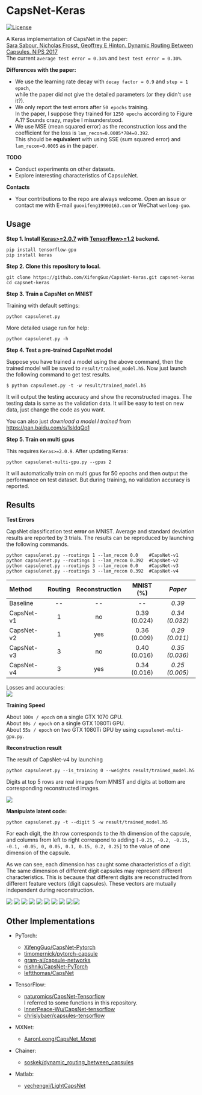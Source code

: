 # CapsNet-Keras
[![License](https://img.shields.io/github/license/mashape/apistatus.svg?maxAge=2592000)](https://github.com/XifengGuo/CapsNet-Keras/blob/master/LICENSE)

A Keras implementation of CapsNet in the paper:   
[Sara Sabour, Nicholas Frosst, Geoffrey E Hinton. Dynamic Routing Between Capsules. NIPS 2017](https://arxiv.org/abs/1710.09829)   
The current `average test error = 0.34%` and `best test error = 0.30%`.   
 
**Differences with the paper:**   
- We use the learning rate decay with `decay factor = 0.9` and `step = 1 epoch`,    
while the paper did not give the detailed parameters (or they didn't use it?).
- We only report the test errors after `50 epochs` training.   
In the paper, I suppose they trained for `1250 epochs` according to Figure A.1?
Sounds crazy, maybe I misunderstood.
- We use MSE (mean squared error) as the reconstruction loss and 
the coefficient for the loss is `lam_recon=0.0005*784=0.392`.   
This should be **equivalent** with using SSE (sum squared error) and `lam_recon=0.0005` as in the paper.


**TODO**
- Conduct experiments on other datasets. 
- Explore interesting characteristics of CapsuleNet.

**Contacts**
- Your contributions to the repo are always welcome. 
Open an issue or contact me with E-mail `guoxifeng1990@163.com` or WeChat `wenlong-guo`.


## Usage

**Step 1.
Install [Keras>=2.0.7](https://github.com/fchollet/keras) 
with [TensorFlow>=1.2](https://github.com/tensorflow/tensorflow) backend.**
```
pip install tensorflow-gpu
pip install keras
```

**Step 2. Clone this repository to local.**
```
git clone https://github.com/XifengGuo/CapsNet-Keras.git capsnet-keras
cd capsnet-keras
```

**Step 3. Train a CapsNet on MNIST**  

Training with default settings:
```
python capsulenet.py
```

More detailed usage run for help:
```
python capsulenet.py -h
```

**Step 4. Test a pre-trained CapsNet model**

Suppose you have trained a model using the above command, then the trained model will be
saved to `result/trained_model.h5`. Now just launch the following command to get test results.
```
$ python capsulenet.py -t -w result/trained_model.h5
```
It will output the testing accuracy and show the reconstructed images.
The testing data is same as the validation data. It will be easy to test on new data, 
just change the code as you want.

You can also just *download a model I trained* from 
https://pan.baidu.com/s/1sldqQo1


**Step 5. Train on multi gpus**   

This requires `Keras>=2.0.9`. After updating Keras:   
```
python capsulenet-multi-gpu.py --gpus 2
```
It will automatically train on multi gpus for 50 epochs and then output the performance on test dataset.
But during training, no validation accuracy is reported.

## Results

**Test Errors**   

CapsNet classification test **error** on MNIST. Average and standard deviation results are
reported by 3 trials. The results can be reproduced by launching the following commands.   
 ```
 python capsulenet.py --routings 1 --lam_recon 0.0    #CapsNet-v1   
 python capsulenet.py --routings 1 --lam_recon 0.392  #CapsNet-v2
 python capsulenet.py --routings 3 --lam_recon 0.0    #CapsNet-v3 
 python capsulenet.py --routings 3 --lam_recon 0.392  #CapsNet-v4
```
   Method     |   Routing   |   Reconstruction  |  MNIST (%)  |  *Paper*    
   :---------|:------:|:---:|:----:|:----:
   Baseline |  -- | -- | --             | *0.39* 
   CapsNet-v1 |  1 | no | 0.39 (0.024)  | *0.34 (0.032)* 
   CapsNet-v2  |  1 | yes | 0.36 (0.009)| *0.29 (0.011)*
   CapsNet-v3 |  3 | no | 0.40 (0.016)  | *0.35 (0.036)*
   CapsNet-v4  |  3 | yes| 0.34 (0.016) | *0.25 (0.005)*
   
Losses and accuracies:   
![](result/log.png)


**Training Speed**  

About `100s / epoch` on a single GTX 1070 GPU.   
About `80s / epoch` on a single GTX 1080Ti GPU.   
About `55s / epoch` on two GTX 1080Ti GPU by using `capsulenet-multi-gpu.py`.      

**Reconstruction result**  

The result of CapsNet-v4 by launching   
```
python capsulenet.py --is_training 0 --weights result/trained_model.h5
```
Digits at top 5 rows are real images from MNIST and 
digits at bottom are corresponding reconstructed images.

![](result/real_and_recon.png)

**Manipulate latent code:**

```
python capsulenet.py -t --digit 5 -w result/trained_model.h5 
```
For each digit, the *i*th row corresponds to the *i*th dimension of the capsule, and columns from left to 
right correspond to adding `[-0.25, -0.2, -0.15, -0.1, -0.05, 0, 0.05, 0.1, 0.15, 0.2, 0.25]` to 
the value of one dimension of the capsule. 

As we can see, each dimension has caught some characteristics of a digit. The same dimension of 
different digit capsules may represent different characteristics. This is because that different 
digits are reconstructed from different feature vectors (digit capsules). These vectors are mutually 
independent during reconstruction.
    
![](result/manipulate-0.png)
![](result/manipulate-1.png)
![](result/manipulate-2.png)
![](result/manipulate-3.png)
![](result/manipulate-4.png)
![](result/manipulate-5.png)
![](result/manipulate-6.png)
![](result/manipulate-7.png)
![](result/manipulate-8.png)
![](result/manipulate-9.png)


## Other Implementations

- PyTorch:
  - [XifengGuo/CapsNet-Pytorch](https://github.com/XifengGuo/CapsNet-Pytorch)
  - [timomernick/pytorch-capsule](https://github.com/timomernick/pytorch-capsule)
  - [gram-ai/capsule-networks](https://github.com/gram-ai/capsule-networks)
  - [nishnik/CapsNet-PyTorch](https://github.com/nishnik/CapsNet-PyTorch.git)
  - [leftthomas/CapsNet](https://github.com/leftthomas/CapsNet)
  
- TensorFlow:
  - [naturomics/CapsNet-Tensorflow](https://github.com/naturomics/CapsNet-Tensorflow.git)   
  I referred to some functions in this repository.
  - [InnerPeace-Wu/CapsNet-tensorflow](https://github.com/InnerPeace-Wu/CapsNet-tensorflow)   
  - [chrislybaer/capsules-tensorflow](https://github.com/chrislybaer/capsules-tensorflow)

- MXNet:
  - [AaronLeong/CapsNet_Mxnet](https://github.com/AaronLeong/CapsNet_Mxnet)
  
- Chainer:
  - [soskek/dynamic_routing_between_capsules](https://github.com/soskek/dynamic_routing_between_capsules)

- Matlab:
  - [yechengxi/LightCapsNet](https://github.com/yechengxi/LightCapsNet)